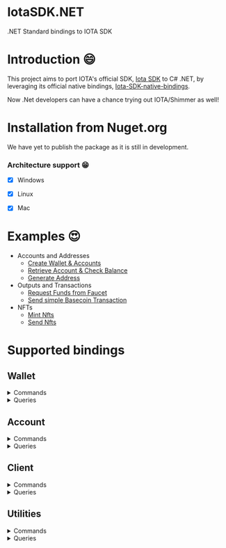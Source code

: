 # IotaSDK.NET
.NET Standard bindings to IOTA SDK


# Introduction :smile:

This project aims to port IOTA's official SDK, [Iota SDK](https://github.com/iotaledger/iota-sdk) to C# .NET, by leveraging its official native bindings, [Iota-SDK-native-bindings](https://github.com/iotaledger/iota-sdk-native-bindings).

Now .Net developers can have a chance trying out IOTA/Shimmer as well!


# Installation from Nuget.org

We have yet to publish the package as it is still in development.


### Architecture support :grin:

- [x] Windows
- [x] Linux
- [x] Mac


# Examples :heart_eyes:
- Accounts and Addresses
  - [Create Wallet & Accounts](https://github.com/IOTA-NET/IotaSDK.NET/blob/main/IotaSDK.NET.Main/Examples/Accounts%20and%20Addresses/Create%20Wallet%20and%20Account/README.md)
  - [Retrieve Account & Check Balance](https://github.com/IOTA-NET/IotaSDK.NET/blob/main/IotaSDK.NET.Main/Examples/Accounts%20and%20Addresses/Check%20Balance/README.md)
  - [Generate Address](https://github.com/IOTA-NET/IotaSDK.NET/blob/main/IotaSDK.NET.Main/Examples/Accounts%20and%20Addresses/Generate%20Addresses/README.md)
- Outputs and Transactions
  - [Request Funds from Faucet](https://github.com/IOTA-NET/IotaSDK.NET/blob/main/IotaSDK.NET.Main/Examples/Outputs%20and%20Transactions/Request%20Tokens%20From%20Faucet/README.md)
  - [Send simple Basecoin Transaction](https://github.com/IOTA-NET/IotaSDK.NET/blob/main/IotaSDK.NET.Main/Examples/Outputs%20and%20Transactions/Send%20a%20Basecoin%20Transaction/README.md)
- NFTs
  - [Mint Nfts](https://github.com/IOTA-NET/IotaSDK.NET/blob/main/IotaSDK.NET.Main/Examples/Nfts/Mint%20an%20NFT/README.md)
  - [Send Nfts](https://github.com/IOTA-NET/IotaSDK.NET/blob/main/IotaSDK.NET.Main/Examples/Nfts/Send%20an%20NFT/README.md)

# Supported bindings

## Wallet
<details>
  <summary> 
    Commands
  </summary>
  <ul>
    <li>AuthenticateToStronghold</li>
    <li>ChangeStrongholdPassword</li>
    <li>ClearStrongholdPassword</li>
    <li>CreateAccount</li>
    <li>DeleteLastAccount</li>
    <li>SetClientOptions</li>
    <li>SetStrongholdPasswordClearInterval</li>
    <li>StartBackgroundSync</li>
    <li>StopBackgroundSync</li>
    <li>StoreMnemonic</li>
  </ul>
</details>

<details>
  <summary> 
    Queries
  </summary>
  <ul>
    <li>CheckIfStrongholdPasswordExists</li>
    <li>GetAccountIndexes</li>
    <li>GetAccounts</li>
    <li>GetAccountWithAlias</li>
    <li>GetAccountWithIndex</li>
  </ul>
</details>

## Account
<details>
  <summary> 
    Commands
  </summary>
  <ul>
    <li>Burn</li>
	<li>BurnNativeTokens</li>
    <li>BurnNft</li>
	<li>ClaimOutputs</li>
    <li>ConsolidateOutputs</li>
    <li>CreateAliasOutput</li>
    <li>CreateNativeToken</li>
	<li>DestroyAlias</li>
	<li>DestroyFoundry</li>
	<li>GenerateEd25519Addresses</li>
	<li>MeltNativeTokens</li>
	<li>MintNativeTokens</li>
    <li>MintNfts</li>
	<li>MintNftsUsingBuilder</li>
    <li>PrepareBurn</li>
	<li>PrepareBurnNativeTokens</li>
    <li>PrepareBurnNft</li>
	<li>PrepareClaimOutputs</li>
    <li>PrepareConsolidateOutputs</li>
    <li>PrepareCreateAliasOutput</li>
    <li>PrepareCreateNativeTokens</li>
	<li>PrepareDestroyAlias</li>
	<li>PrepareDestroyFoundry</li>
	<li>PrepareMeltNativeTokens</li>
	<li>PrepareMintNativeTokens</li>
    <li>PrepareMintNfts</li>
	<li>PrepareOutput</li>
	<li>PrepareSendBaseCoinToAddresses</li>
	<li>PrepareSendNativeTokens</li>
    <li>PrepareSendNfts</li>
    <li>PrepareTransactions</li>
	<li>RequestFundsFromFaucet</li>
    <li>RetryTransactionUntilIncluded</li>
    <li>SendBaseCoin</li>
	<li>SendBaseCoinToAddresses</li>
	<li>SendNativeTokens</li>
    <li>SendNfts</li>
    <li>SendTransaction</li>
    <li>SetAlias</li>
    <li>SetDefaultSyncOptions</li>
    <li>SignAndSubmitTransaction</li>
	<li>SignTransactionEssence</li>
	<li>SubmitSignedTransactionEssence</li>
    <li>Sync</li>
  </ul>
</details>

<details>
  <summary> 
    Queries
  </summary>
  <ul>
   <li>GetAddress</li>
   <li>GetAddressesWithUnspentOutputs</li>
   <li>GetBalance</li>
   <li>GetClaimableOutputs</li>
   <li>GetFoundryOutput</li>
   <li>GetIncomingTransaction</li>
   <li>GetIncomingTransactions</li>
   <li>GetOutput</li>
   <li>GetOutputs</li>
   <li>GetPendingTransactions</li>
   <li>GetTransaction</li>
   <li>GetTransactions</li>
   <li>GetUnspentOutputs</li>
  </ul>
</details>

## Client
<details>
  <summary> 
    Commands
  </summary>
  <ul>
   <li>RequestFundsFromFaucet</li>
  </ul>
</details>

<details>
  <summary> 
    Queries
  </summary>
  <ul>
  
  </ul>
</details>

## Utilities
<details>
  <summary> 
    Commands
  </summary>
  <ul>
   <li>AliasIdToBech32</li>
   <li>Bech32ToHash</li>
   <li>ComputeStorageDeposit</li>
   <li>GenerateMnemonic</li>
   <li>HashToBech32</li>
   <li>MnemonicToHexSeed</li>
   <li>NftIdToBech32</li>
   <li>OutputIdToNftId</li>
   <li>PublicKeyToBech32</li>
   <li>StartLogger</li>
   <li>VerifyBech32Address</li>
   <li>VerifyMnemonic</li>
  </ul>
</details>

<details>
  <summary> 
    Queries
  </summary>
  <ul>
  
  </ul>

## SecretManager
TBD

</details>
